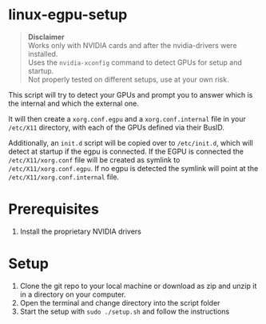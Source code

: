 # linux-egpu-setup

> **Disclaimer**\
> Works only with NVIDIA cards and after the nvidia-drivers were installed.\
> Uses the `nvidia-xconfig` command to detect GPUs for setup and startup.\
> Not properly tested on different setups, use at your own risk.

This script will try to detect your GPUs and prompt you to answer which is the internal and which the external one.

It will then create a `xorg.conf.egpu` and a `xorg.conf.internal` file in your `/etc/X11` directory, with each of the GPUs defined via their BusID.

Additionally, an `init.d` script will be copied over to `/etc/init.d`, which will detect at startup if the egpu is connected. If the EGPU is connected the `/etc/X11/xorg.conf` file will be created as symlink to `/etc/X11/xorg.conf.egpu`. If no egpu is detected the symlink will point at the `/etc/X11/xorg.conf.internal` file.



# Prerequisites
1. Install the proprietary NVIDIA drivers

# Setup
1. Clone the git repo to your local machine or download as zip and unzip it in a directory on your computer.
1. Open the terminal and change directory into the script folder
1. Start the setup with `sudo ./setup.sh` and follow the instructions


